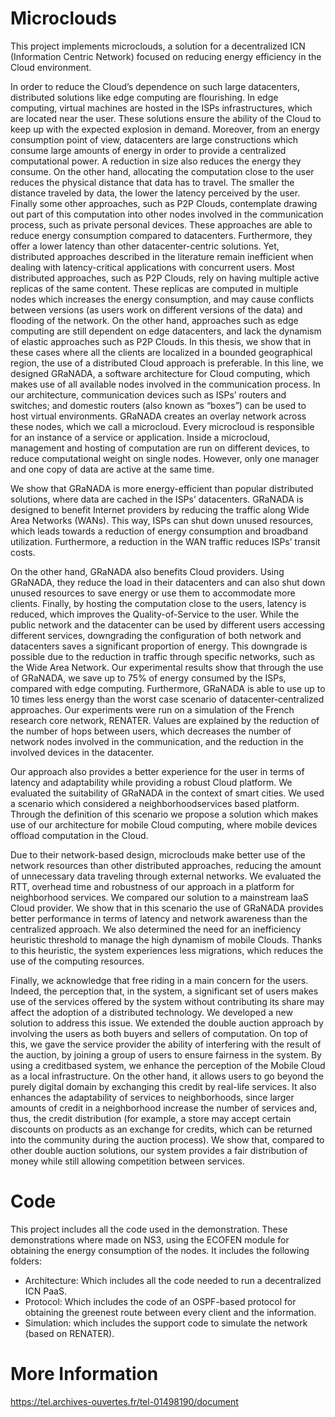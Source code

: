 # Microclouds
This project implements microclouds, a solution for a decentralized ICN (Information Centric Network) focused on reducing energy efficiency in the Cloud environment.

In order to reduce the Cloud’s dependence on such large datacenters, distributed solutions like edge computing are flourishing. In edge computing, virtual machines are hosted in the ISPs infrastructures, which are located near the user. These solutions ensure the ability of the Cloud to keep up with the expected explosion in demand. Moreover, from an energy consumption point of view, datacenters are large constructions which consume large amounts of energy in order to provide a centralized computational power. A reduction in size also reduces the energy they consume. On the other hand, allocating the computation close to the user reduces the physical distance that data has to travel. The smaller the distance traveled by data, the lower the latency perceived by the user. Finally some other approaches, such as P2P Clouds, contemplate drawing out part of this computation into other nodes involved in the communication process, such as private
personal devices. These approaches are able to reduce energy consumption compared to datacenters. Furthermore, they offer a lower latency than other datacenter-centric solutions.
Yet, distributed approaches described in the literature remain inefficient when dealing with latency-critical applications with concurrent users. Most distributed approaches, such as P2P Clouds, rely on having multiple active replicas of the same content. These replicas are computed in multiple nodes which increases the energy consumption, and may cause conflicts between versions (as users work on different versions of the data) and flooding of the network. On the other hand, approaches such as edge computing are still dependent
on edge datacenters, and lack the dynamism of elastic approaches such as P2P Clouds. In this thesis, we show that in these cases where all the clients are localized in a bounded geographical region, the use of a distributed Cloud approach is preferable. In this line, we designed GRaNADA, a software architecture for Cloud computing, which makes use of all available nodes involved in the communication process. In our architecture, communication devices such as ISPs’ routers and switches; and domestic routers (also known as “boxes”) can be used to host virtual environments. GRaNADA creates an overlay network across these nodes, which we call a microcloud. Every microcloud is responsible for an instance of a service or application. Inside a microcloud, management and hosting of computation are run on different devices, to reduce computational weight on single nodes. However, only one manager and one copy of data are active at the same time.

We show that GRaNADA is more energy-efficient than popular distributed solutions, where data are cached in the ISPs’ datacenters. GRaNADA is designed to benefit Internet providers by reducing the traffic along Wide Area Networks (WANs). This way, ISPs can shut down unused resources, which leads towards a reduction of energy consumption and broadband utilization. Furthermore, a reduction in the WAN traffic reduces ISPs’ transit costs.

On the other hand, GRaNADA also benefits Cloud providers. Using GRaNADA, they reduce the load in their datacenters and can also shut down unused resources to save energy or use them to accommodate more clients. Finally, by hosting the computation close to the users, latency is reduced, which improves the Quality-of-Service to the user. While the public network and the datacenter can be used by different users accessing different services, downgrading the configuration of both network and datacenters saves a significant proportion of energy. This downgrade is possible due to the reduction in traffic through specific networks, such as the Wide Area Network. Our experimental results show that through the use of GRaNADA, we save up to 75% of energy consumed by the ISPs, compared with edge computing. Furthermore, GRaNADA is able to use up to 10 times less energy than the worst case scenario of datacenter-centralized approaches. Our experiments were run on a simulation of the French research core network, RENATER. Values are explained by the reduction of the number of hops between users, which decreases the number of network nodes involved in the communication, and the reduction in the involved devices in the datacenter.

Our approach also provides a better experience for the user in terms of latency and adaptability while providing a robust Cloud platform. We evaluated the suitability of GRaNADA in the context of smart cities. We used a scenario which considered a neighborhoodservices based platform. Through the definition of this scenario we propose a solution which makes use of our architecture for mobile Cloud computing, where mobile devices offload computation in the Cloud.

Due to their network-based design, microclouds make better use of the network resources than other distributed approaches, reducing the amount of unnecessary data traveling through external networks. We evaluated the RTT, overhead time and robustness of our approach in a platform for neighborhood services. We compared our solution to a mainstream IaaS Cloud provider. We show that in this scenario the use of GRaNADA provides better performance in terms of latency and network awareness than the centralized approach. We also determined the need for an inefficiency heuristic threshold to manage the high dynamism of mobile Clouds. Thanks to this heuristic, the system experiences less migrations, which reduces the use of the computing resources.

Finally, we acknowledge that free riding in a main concern for the users. Indeed, the perception that, in the system, a significant set of users makes use of the services offered by the system without contributing its share may affect the adoption of a distributed technology. We developed a new solution to address this issue. We extended the double auction approach by involving the users as both buyers and sellers of computation. On top of this, we gave the service provider the ability of interfering with the result of the auction, by joining a group of users to ensure fairness in the system. By using a creditbased system, we enhance the perception of the Mobile Cloud as a local infrastructure. On the other hand, it allows users to go beyond the purely digital domain by exchanging this credit by real-life services. It also enhances the adaptability of services to neighborhoods, since larger amounts of credit in a neighborhood increase the number of services and, thus, the credit distribution (for example, a store may accept certain discounts on products as an exchange for credits, which can be returned into the community during the auction process). We show that, compared to other double auction solutions, our system provides a fair distribution of money while still allowing competition between services.

# Code
This project includes all the code used in the demonstration. These demonstrations where made on NS3, using the ECOFEN module for obtaining the energy consumption of the nodes. It includes the following folders:
- Architecture: Which includes all the code needed to run a decentralized ICN PaaS.
- Protocol: Which includes the code of an OSPF-based protocol for obtaining the greenest route between every client and the information.
- Simulation: which includes the support code to simulate the network (based on RENATER).

# More Information
https://tel.archives-ouvertes.fr/tel-01498190/document
